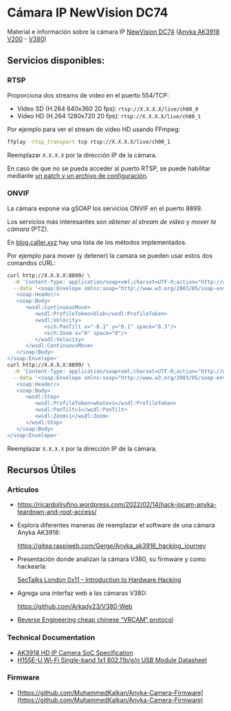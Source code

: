 # Cámara IP NewVision DC74 

Material e información sobre la cámara IP [NewVision DC74](https://www.newvision.com.ar/producto/camara-seguridad-ip-wifi-inalambrica-mini-newvision/) ([Anyka AK3918 V200](https://monitor.espec.ws/files/700cafec77419c2d7705f376c974b8d0ff72_986.pdf) - [V380](https://v380.org/))

## Servicios disponibles:

### RTSP

Proporciona dos streams de video en el puerto 554/TCP:

- Video SD (H.264 640x360 20 fps): `rtsp://X.X.X.X/live/ch00_0`
- Video HD (H.264 1280x720 20 fps): `rtsp://X.X.X.X/live/ch00_1`

Por ejemplo para ver el stream de video HD usando FFmpeg:

```bash
ffplay -rtsp_transport tcp rtsp://X.X.X.X/live/ch00_1
```

Reemplazar `X.X.X.X` por la dirección IP de la cámara.

En caso de que no se pueda acceder al puerto RTSP, se puede habilitar mediante [un patch y un archivo de configuración](https://blog.caller.xyz/v380-ipcam-firmware-patching/#prelude).

### ONVIF

La cámara expone via gSOAP los servicios ONVIF en el puerto 8899.

Los servicios más interesantes son _obtener el stream de video_ y _mover la cámara_ (PTZ).

En [blog.caller.xyz](https://blog.caller.xyz/v380-ipcam-move-with-soap/) hay una lista de los métodos implementados.

Por ejemplo para mover (y detener) la camara se pueden usar estos dos comandos cURL:

```bash
curl http://X.X.X.X:8899/ \
  -H 'Content-Type: application/soap+xml;charset=UTF-8;action="http://www.onvif.org/ver20/ptz/wsdl/ContinuousMove"' \
  --data '<soap:Envelope xmlns:soap="http://www.w3.org/2003/05/soap-envelope" xmlns:wsdl="http://www.onvif.org/ver20/ptz/wsdl" xmlns:sch="http://www.onvif.org/ver10/schema">
   <soap:Header/>
   <soap:Body>
      <wsdl:ContinuousMove>
         <wsdl:ProfileToken>blah</wsdl:ProfileToken>
         <wsdl:Velocity>
            <sch:PanTilt x="-0.1" y="0.1" space="0.3"/>
            <sch:Zoom x="0" space="0"/>
         </wsdl:Velocity>
      </wsdl:ContinuousMove>
   </soap:Body>
</soap:Envelope>'
curl http://X.X.X.X:8899/ \
  -H 'Content-Type: application/soap+xml;charset=UTF-8;action="http://www.onvif.org/ver20/ptz/wsdl/Stop"' \
  --data '<soap:Envelope xmlns:soap="http://www.w3.org/2003/05/soap-envelope" xmlns:wsdl="http://www.onvif.org/ver20/ptz/wsdl">
   <soap:Header/>
   <soap:Body>
      <wsdl:Stop>
         <wsdl:ProfileToken>whatevs</wsdl:ProfileToken>
         <wsdl:PanTilt>1</wsdl:PanTilt>
         <wsdl:Zoom>1</wsdl:Zoom>
      </wsdl:Stop>
   </soap:Body>
</soap:Envelope>'
```

Reemplazar `X.X.X.X` por la dirección IP de la cámara.

## Recursos Útiles

### Artículos

- https://ricardojlrufino.wordpress.com/2022/02/14/hack-ipcam-anyka-teardown-and-root-access/

- Explora diferentes maneras de reemplazar el software de una cámara Anyka AK3918:

  https://gitea.raspiweb.com/Gerge/Anyka_ak3918_hacking_journey

- Presentación donde analizan la cámara V380, su firmware y como hackearla:

  [SecTalks London 0x11 - Introduction to Hardware Hacking](docs/SecTalks_London_0x11-Hardware_Workshop.pdf)

- Agrega una interfaz web a las cámaras V380:

  https://github.com/Arkady23/V380-Web

- [Reverse Engineering cheap chinese “VRCAM” protocol](https://lucasteske.medium.com/reverse-engineering-cheap-chinese-vrcam-protocol-515c37a9c954)

### Technical Documentation

- [AK3918 HD IP Camera SoC Specification](docs/AK3918_HD_IP_Camera_SoC-specs.pdf)
- [H155E-U Wi-Fi Single-band 1x1 802.11b/g/n USB Module Datasheet](docs/H155E-U_SV6155P_wifi-module-specs.pdf)

### Firmware

- [https://github.com/MuhammedKalkan/Anyka-Camera-Firmware](https://github.com/MuhammedKalkan/Anyka-Camera-Firmware)

